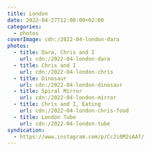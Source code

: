 ```yaml
---
title: London
date: 2022-04-27T12:00:00+02:00
categories:
  - photos
coverImage: cdn:/2022-04-london-dara
photos:
  - title: Dara, Chris and I
    url: cdn:/2022-04-london-dara
  - title: Chris and I
    url: cdn:/2022-04-london-chris
  - title: Dinosaur
    url: cdn:/2022-04-london-dinosaur
  - title: Spiral Mirror
    url: cdn:/2022-04-london-mirror
  - title: Chris and I, Eating
    url: cdn:/2022-04-london-chris-food
  - title: London Tube
    url: cdn:/2022-04-london-tube
syndication:
  - https://www.instagram.com/p/Cc2i0M2sAAf/
---
```

